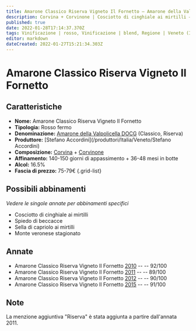 ```yaml
---
title: Amarone Classico Riserva Vigneto Il Fornetto – Amarone della Valpolicella Classico Riserva DOCG – Stefano Accordini – Veneto (IT) – 75-79€ – 4★-5★
description: Corvina + Corvinone | Cosciotto di cinghiale ai mirtilli – Spiedo di beccacce – Sella di capriolo ai mirtilli – Monte veronese stagionato
published: true
date: 2022-01-28T17:14:37.370Z
tags: Vinificazione | rosso, Vinificazione | blend, Regione | Veneto (IT), Vinificazione | fermo, Prezzi | 75-79€, Vitigni | Corvina, Vitigni | Corvinone, Valutazioni | 5 stelle, Alimento | cinghiale, Alimento | beccacce, Alimento | capriolo, Alimento | Formaggi - Monte veronese stagionato, Aromatizzazione | ai mirtilli, Cottura | allo spiedo
editor: markdown
dateCreated: 2022-01-27T15:21:34.303Z
---
```


# Amarone Classico Riserva Vigneto Il Fornetto

## Caratteristiche
- **Nome:** <span class="nome">Amarone Classico Riserva Vigneto Il Fornetto</span>
- **Tipologia:** Rosso fermo
- **Denominazione:** <span class="denominazione">[Amarone della Valpolicella DOCG](/denominazioni/Italia/Veneto/DOCG/Amarone-della-Valpolicella) (Classico, Riserva)</span>
- **Produttore:** <span class="cantina">[Stefano Accordini](/produttori/Italia/Veneto/Stefano Accordini)</span> 
- **Composizione:** [Corvina](/vitigni/Italia/bacca-nera/corvina) + [Corvinone](/vitigni/Italia/bacca-nera/corvinone)
- **Affinamento:** 140-150 giorni di appassimento + 36-48 mesi in botte
- **Alcol:** 16.5%
- **Fascia di prezzo:** 75-79€
{.grid-list}

## Possibili abbinamenti
*Vedere le singole annate per abbinamenti specifici*

- Cosciotto di cinghiale ai mirtilli
- Spiedo di beccacce 
- Sella di capriolo ai mirtilli
- Monte veronese stagionato
## Annate
- Amarone Classico Riserva Vigneto Il Fornetto [2010](vini/Italia/Veneto/Stefano-Accordini/Amarone-Classico-Riserva-Vigneto-Il-Fornetto/2010) -- <span class="star-5"></span> -- 92/100
- Amarone Classico Riserva Vigneto Il Fornetto [2011](vini/Italia/Veneto/Stefano-Accordini/Amarone-Classico-Riserva-Vigneto-Il-Fornetto/2011) -- <span class="star-4"></span> -- 89/100
- Amarone Classico Riserva Vigneto Il Fornetto [2012](vini/Italia/Veneto/Stefano-Accordini/Amarone-Classico-Riserva-Vigneto-Il-Fornetto/2012) -- <span class="star-4"></span> -- 90/100
- Amarone Classico Riserva Vigneto Il Fornetto [2015](vini/Italia/Veneto/Stefano-Accordini/Amarone-Classico-Riserva-Vigneto-Il-Fornetto/2015) -- <span class="star-5"></span> -- 91/100

## Note

La menzione aggiuntiva "Riserva" è stata aggiunta a partire dall'annata 2011.
